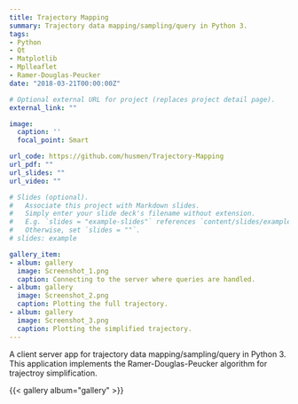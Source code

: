 ```yaml
---
title: Trajectory Mapping
summary: Trajectory data mapping/sampling/query in Python 3.
tags:
- Python
- Qt
- Matplotlib
- Mplleaflet
- Ramer-Douglas-Peucker
date: "2018-03-21T00:00:00Z"

# Optional external URL for project (replaces project detail page).
external_link: ""

image:
  caption: ''
  focal_point: Smart

url_code: https://github.com/husmen/Trajectory-Mapping
url_pdf: ""
url_slides: ""
url_video: ""

# Slides (optional).
#   Associate this project with Markdown slides.
#   Simply enter your slide deck's filename without extension.
#   E.g. `slides = "example-slides"` references `content/slides/example-slides.md`.
#   Otherwise, set `slides = ""`.
# slides: example

gallery_item:
- album: gallery
  image: Screenshot_1.png
  caption: Connecting to the server where queries are handled.
- album: gallery
  image: Screenshot_2.png
  caption: Plotting the full trajectory.
- album: gallery
  image: Screenshot_3.png
  caption: Plotting the simplified trajectory.
---
```


A client server app for trajectory data mapping/sampling/query in Python 3. This application implements the Ramer-Douglas-Peucker algorithm for trajectroy simplification.

{{< gallery album="gallery" >}}
